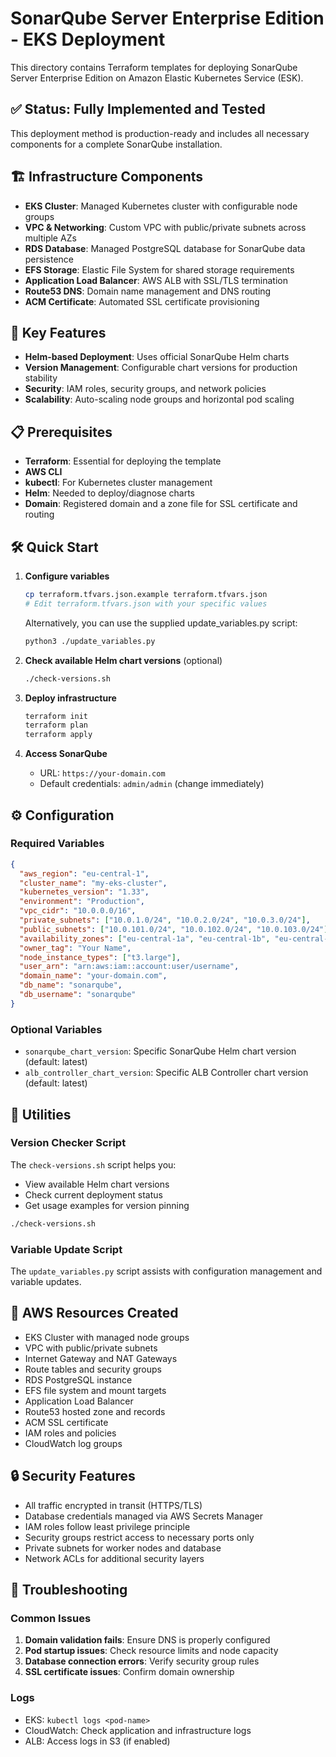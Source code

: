 # SonarQube Server Enterprise Edition - EKS Deployment

This directory contains Terraform templates for deploying SonarQube Server Enterprise Edition on Amazon Elastic Kubernetes Service (ESK).

## ✅ Status: Fully Implemented and Tested

This deployment method is production-ready and includes all necessary components for a complete SonarQube installation.

## 🏗️ Infrastructure Components

- **EKS Cluster**: Managed Kubernetes cluster with configurable node groups
- **VPC & Networking**: Custom VPC with public/private subnets across multiple AZs
- **RDS Database**: Managed PostgreSQL database for SonarQube data persistence
- **EFS Storage**: Elastic File System for shared storage requirements
- **Application Load Balancer**: AWS ALB with SSL/TLS termination
- **Route53 DNS**: Domain name management and DNS routing
- **ACM Certificate**: Automated SSL certificate provisioning

## 🚀 Key Features

- **Helm-based Deployment**: Uses official SonarQube Helm charts
- **Version Management**: Configurable chart versions for production stability
- **Security**: IAM roles, security groups, and network policies
- **Scalability**: Auto-scaling node groups and horizontal pod scaling

## 📋 Prerequisites

- **Terraform**: Essential for deploying the template
- **AWS CLI**
- **kubectl**: For Kubernetes cluster management
- **Helm**: Needed to deploy/diagnose charts
- **Domain**: Registered domain and a zone file for SSL certificate and routing

## 🛠️ Quick Start

1. **Configure variables**
   ```bash
   cp terraform.tfvars.json.example terraform.tfvars.json
   # Edit terraform.tfvars.json with your specific values
   ```
   Alternatively, you can use the supplied update_variables.py script:
   ```bash
   python3 ./update_variables.py
   ```

2. **Check available Helm chart versions** (optional)
   ```bash
   ./check-versions.sh
   ```

3. **Deploy infrastructure**
   ```bash
   terraform init
   terraform plan
   terraform apply
   ```

4. **Access SonarQube**
   - URL: `https://your-domain.com`
   - Default credentials: `admin/admin` (change immediately)

## ⚙️ Configuration

### Required Variables
```json
{
  "aws_region": "eu-central-1",
  "cluster_name": "my-eks-cluster", 
  "kubernetes_version": "1.33",
  "environment": "Production",
  "vpc_cidr": "10.0.0.0/16",
  "private_subnets": ["10.0.1.0/24", "10.0.2.0/24", "10.0.3.0/24"],
  "public_subnets": ["10.0.101.0/24", "10.0.102.0/24", "10.0.103.0/24"],
  "availability_zones": ["eu-central-1a", "eu-central-1b", "eu-central-1c"],
  "owner_tag": "Your Name",
  "node_instance_types": ["t3.large"],
  "user_arn": "arn:aws:iam::account:user/username",
  "domain_name": "your-domain.com",
  "db_name": "sonarqube",
  "db_username": "sonarqube"
}
```

### Optional Variables
- `sonarqube_chart_version`: Specific SonarQube Helm chart version (default: latest)
- `alb_controller_chart_version`: Specific ALB Controller chart version (default: latest)

## 🔧 Utilities

### Version Checker Script
The `check-versions.sh` script helps you:
- View available Helm chart versions
- Check current deployment status
- Get usage examples for version pinning

```bash
./check-versions.sh
```

### Variable Update Script
The `update_variables.py` script assists with configuration management and variable updates.

## 🏢 AWS Resources Created

- EKS Cluster with managed node groups
- VPC with public/private subnets
- Internet Gateway and NAT Gateways
- Route tables and security groups
- RDS PostgreSQL instance
- EFS file system and mount targets
- Application Load Balancer
- Route53 hosted zone and records
- ACM SSL certificate
- IAM roles and policies
- CloudWatch log groups

## 🔒 Security Features

- All traffic encrypted in transit (HTTPS/TLS)
- Database credentials managed via AWS Secrets Manager
- IAM roles follow least privilege principle
- Security groups restrict access to necessary ports only
- Private subnets for worker nodes and database
- Network ACLs for additional security layers


## 🐛 Troubleshooting

### Common Issues
1. **Domain validation fails**: Ensure DNS is properly configured
2. **Pod startup issues**: Check resource limits and node capacity
3. **Database connection errors**: Verify security group rules
4. **SSL certificate issues**: Confirm domain ownership

### Logs
- EKS: `kubectl logs <pod-name>`
- CloudWatch: Check application and infrastructure logs
- ALB: Access logs in S3 (if enabled)
